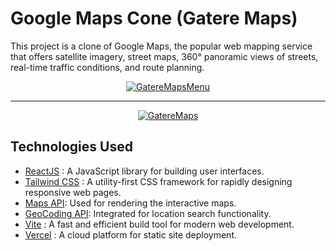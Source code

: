 # Google Maps Cone (Gatere Maps)

This project is a clone of Google Maps, the popular web mapping service that offers satellite imagery, street maps, 360° panoramic views of streets, real-time traffic conditions, and route planning.

<div align="center">
<a href="https://g-maps-clone.vercel.app/">
   
![GatereMapsMenu](https://firebasestorage.googleapis.com/v0/b/hometopia-d224f.appspot.com/o/gmaps2.png?alt=media&token=40257b68-0d4e-41a6-a047-db9de8548ec0)

</a>
</div>

---

<div align="center">
<a href="https://g-maps-clone.vercel.app/">
   
![GatereMaps](https://firebasestorage.googleapis.com/v0/b/hometopia-d224f.appspot.com/o/gmaps.png?alt=media&token=4c44a95d-4944-4f0c-a8f5-f9be2b522864)

</a>
</div>

## Technologies Used

- [ReactJS](https://react.dev/) : A JavaScript library for building user interfaces.
- [Tailwind CSS](https://tailwindcss.com/) : A utility-first CSS framework for rapidly designing responsive web pages.
- [Maps API](https://developers.google.com/maps/documentation/javascript): Used for rendering the interactive maps.
- [GeoCoding API](https://developers.google.com/maps/documentation/geocoding): Integrated for location search functionality.
- [Vite](https://vitejs.dev/) : A fast and efficient build tool for modern web development.
- [Vercel](https://vercel.com/) : A cloud platform for static site deployment.
